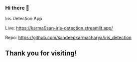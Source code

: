 ### Hi there 👋

Iris Detection App

Live: https://karma0san-iris-detection.streamlit.app/

Repo: https://github.com/sandeepkarmacharya/iris_detection

## Thank you for visiting!

<!--
**dev-karmasan/dev-karmasan** is a ✨ _special_ ✨ repository because its `README.md` (this file) appears on your GitHub profile.

Here are some ideas to get you started:

- 🔭 I’m currently working on ...
- 🌱 I’m currently learning ...
- 👯 I’m looking to collaborate on ...
- 🤔 I’m looking for help with ...
- 💬 Ask me about ...
- 📫 How to reach me: ...
- 😄 Pronouns: ...
- ⚡ Fun fact: ...
-->
